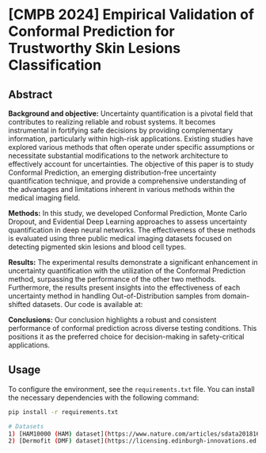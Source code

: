 # [CMPB 2024] Empirical Validation of Conformal Prediction for Trustworthy Skin Lesions Classification

## Abstract
**Background and objective:** Uncertainty quantification is a pivotal field that contributes to realizing reliable and robust systems. It becomes instrumental in fortifying safe decisions by providing complementary information, particularly within high-risk applications. Existing studies have explored various methods that often operate under specific assumptions or necessitate substantial modifications to the network architecture to effectively account for uncertainties. The objective of this paper is to study Conformal Prediction, an emerging distribution-free uncertainty quantification technique, and provide a comprehensive understanding of the advantages and limitations inherent in various methods within the medical imaging field.

**Methods:** In this study, we developed Conformal Prediction, Monte Carlo Dropout, and Evidential Deep Learning approaches to assess uncertainty quantification in deep neural networks. The effectiveness of these methods is evaluated using three public medical imaging datasets focused on detecting pigmented skin lesions and blood cell types.

**Results:** The experimental results demonstrate a significant enhancement in uncertainty quantification with the utilization of the Conformal Prediction method, surpassing the performance of the other two methods. Furthermore, the results present insights into the effectiveness of each uncertainty method in handling Out-of-Distribution samples from domain-shifted datasets. Our code is available at:

**Conclusions:** Our conclusion highlights a robust and consistent performance of conformal prediction across diverse testing conditions. This positions it as the preferred choice for decision-making in safety-critical applications.

## Usage
To configure the environment, see the `requirements.txt` file. You can install the necessary dependencies with the following command:
```bash
pip install -r requirements.txt

# Datasets
1) [HAM10000 (HAM) dataset](https://www.nature.com/articles/sdata2018161)
2) [Dermofit (DMF) dataset](https://licensing.edinburgh-innovations.ed.ac.uk/product/dermofit-image-library)

